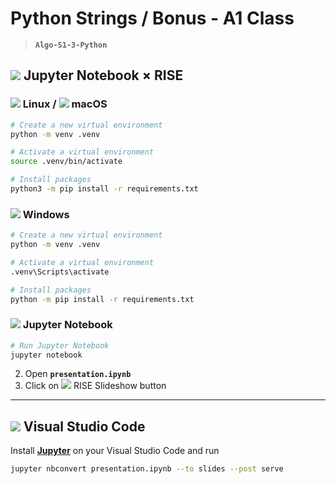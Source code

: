 # Python Strings /  Bonus - A1 Class
> **`Algo-S1-3-Python`**

## ![](https://api.iconify.design/devicon-plain:jupyter.svg?color=%23ffffff) Jupyter Notebook × RISE

### ![](https://api.iconify.design/devicon-plain:linux.svg?color=%23ffffff) Linux / ![](https://api.iconify.design/ic:baseline-apple.svg?color=%23ffffff) macOS
```bash
# Create a new virtual environment
python -m venv .venv

# Activate a virtual environment
source .venv/bin/activate

# Install packages
python3 -m pip install -r requirements.txt
```

### ![](https://api.iconify.design/bi:windows.svg?color=%23ffffff) Windows
```bash
# Create a new virtual environment
python -m venv .venv

# Activate a virtual environment
.venv\Scripts\activate

# Install packages
python -m pip install -r requirements.txt
```

### ![](https://api.iconify.design/devicon-plain:jupyter.svg?color=%23ffffff) Jupyter Notebook
```bash
# Run Jupyter Notebook
jupyter notebook
```

2. Open **`presentation.ipynb`**
3. Click on ![](https://api.iconify.design/lucide:bar-chart-3.svg?color=%23ffffff) RISE Slideshow button

---
## ![](https://api.iconify.design/devicon-plain:vscode.svg?color=%23ffffff) Visual Studio Code
Install **[Jupyter](https://marketplace.visualstudio.com/items?itemName=ms-toolsai.jupyter)** on your Visual Studio Code and run
```bash
jupyter nbconvert presentation.ipynb --to slides --post serve
```
